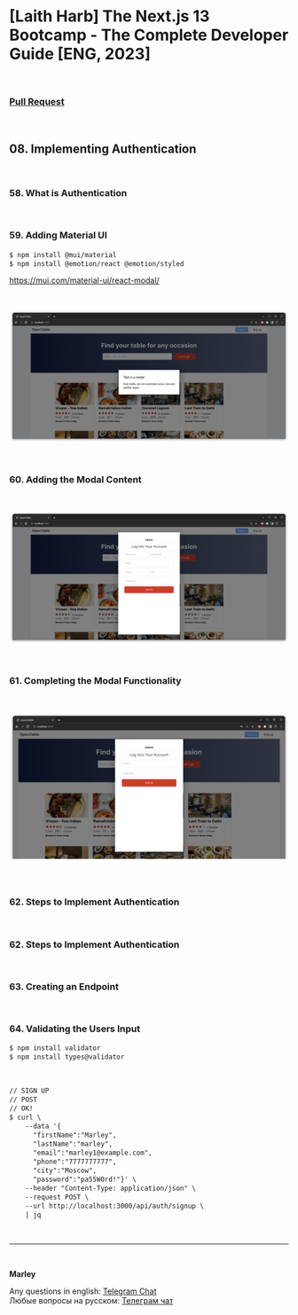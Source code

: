 # [Laith Harb] The Next.js 13 Bootcamp - The Complete Developer Guide [ENG, 2023]

<br/>

### [Pull Request](https://github.com/webmakaka/The-Next.js-13-Bootcamp-The-Complete-Developer-Guide/pull/7)

<br/>

## 08. Implementing Authentication

<br/>

### 58. What is Authentication

<br/>

### 59. Adding Material UI

```
$ npm install @mui/material
$ npm install @emotion/react @emotion/styled
```

https://mui.com/material-ui/react-modal/

<br/>

![Application](/img/pic-ch08-img01.png?raw=true)

<br/>

### 60. Adding the Modal Content

<br/>

![Application](/img/pic-ch08-img02.png?raw=true)

<br/>

### 61. Completing the Modal Functionality

<br/>

![Application](/img/pic-ch08-img03.png?raw=true)

<br/>

### 62. Steps to Implement Authentication

<br/>

### 62. Steps to Implement Authentication

<br/>

### 63. Creating an Endpoint

<br/>

### 64. Validating the Users Input

```
$ npm install validator
$ npm install types@validator
```

<br/>

```
// SIGN UP
// POST
// OK!
$ curl \
    --data '{
      "firstName":"Marley",
      "lastName":"marley",
      "email":"marley1@example.com",
      "phone":"7777777777",
      "city":"Moscow",
      "password":"pa55W0rd!"}' \
    --header "Content-Type: application/json" \
    --request POST \
    --url http://localhost:3000/api/auth/signup \
    | jq
```

<br/>

---

<br/>

**Marley**

Any questions in english: <a href="https://jsdev.org/chat/">Telegram Chat</a>  
Любые вопросы на русском: <a href="https://jsdev.ru/chat/">Телеграм чат</a>
